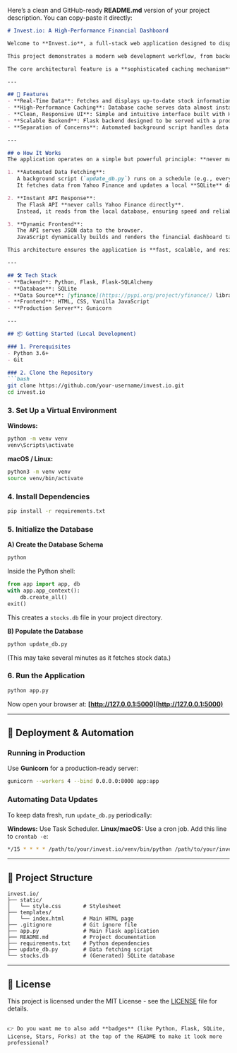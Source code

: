 Here’s a clean and GitHub-ready **README.md** version of your project description. You can copy-paste it directly:

````markdown
# Invest.io: A High-Performance Financial Dashboard

Welcome to **Invest.io**, a full-stack web application designed to display real-time financial data for companies on the **Nifty 100 index**.  

This project demonstrates a modern web development workflow, from backend API creation with **Python + Flask** to a dynamic frontend powered by **vanilla JavaScript**.

The core architectural feature is a **sophisticated caching mechanism** using a local **SQLite database**, which dramatically accelerates response times and provides a seamless user experience.

---

## 🚀 Features
- **Real-Time Data**: Fetches and displays up-to-date stock information from the Yahoo Finance API.  
- **High-Performance Caching**: Database cache serves data almost instantly, avoiding slow, repetitive API calls.  
- **Clean, Responsive UI**: Simple and intuitive interface built with HTML and CSS.  
- **Scalable Backend**: Flask backend designed to be served with a production-grade WSGI server like Gunicorn.  
- **Separation of Concerns**: Automated background script handles data fetching, keeping the user-facing app fast.  

---

## ⚙️ How It Works
The application operates on a simple but powerful principle: **never make the user wait for a slow API call**.

1. **Automated Data Fetching**:  
   A background script (`update_db.py`) runs on a schedule (e.g., every 15 minutes).  
   It fetches data from Yahoo Finance and updates a local **SQLite** database.  

2. **Instant API Response**:  
   The Flask API **never calls Yahoo Finance directly**.  
   Instead, it reads from the local database, ensuring speed and reliability.  

3. **Dynamic Frontend**:  
   The API serves JSON data to the browser.  
   JavaScript dynamically builds and renders the financial dashboard table.  

This architecture ensures the application is **fast, scalable, and resilient** to external API slowdowns.  

---

## 🛠️ Tech Stack
- **Backend**: Python, Flask, Flask-SQLAlchemy  
- **Database**: SQLite  
- **Data Source**: [yfinance](https://pypi.org/project/yfinance/) library  
- **Frontend**: HTML, CSS, Vanilla JavaScript  
- **Production Server**: Gunicorn  

---

## 📦 Getting Started (Local Development)

### 1. Prerequisites
- Python 3.6+  
- Git  

### 2. Clone the Repository
```bash
git clone https://github.com/your-username/invest.io.git
cd invest.io
````

### 3. Set Up a Virtual Environment

**Windows:**

```bash
python -m venv venv
venv\Scripts\activate
```

**macOS / Linux:**

```bash
python3 -m venv venv
source venv/bin/activate
```

### 4. Install Dependencies

```bash
pip install -r requirements.txt
```

### 5. Initialize the Database

**A) Create the Database Schema**

```bash
python
```

Inside the Python shell:

```python
from app import app, db
with app.app_context():
    db.create_all()
exit()
```

This creates a `stocks.db` file in your project directory.

**B) Populate the Database**

```bash
python update_db.py
```

(This may take several minutes as it fetches stock data.)

### 6. Run the Application

```bash
python app.py
```

Now open your browser at: **[http://127.0.0.1:5000](http://127.0.0.1:5000)**

---

## 🚀 Deployment & Automation

### Running in Production

Use **Gunicorn** for a production-ready server:

```bash
gunicorn --workers 4 --bind 0.0.0.0:8000 app:app
```

### Automating Data Updates

To keep data fresh, run `update_db.py` periodically:

**Windows:** Use Task Scheduler.
**Linux/macOS:** Use a cron job. Add this line to `crontab -e`:

```bash
*/15 * * * * /path/to/your/invest.io/venv/bin/python /path/to/your/invest.io/update_db.py
```

---

## 📂 Project Structure

```
invest.io/
├── static/
│   └── style.css       # Stylesheet
├── templates/
│   └── index.html      # Main HTML page
├── .gitignore          # Git ignore file
├── app.py              # Main Flask application
├── README.md           # Project documentation
├── requirements.txt    # Python dependencies
├── update_db.py        # Data fetching script
└── stocks.db           # (Generated) SQLite database
```

---

## 📌 License

This project is licensed under the MIT License - see the [LICENSE](LICENSE) file for details.

```

👉 Do you want me to also add **badges** (like Python, Flask, SQLite, License, Stars, Forks) at the top of the README to make it look more professional?
```

